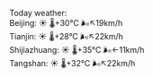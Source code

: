 Today weather:  
Beijing: ☀️   🌡️+30°C 🌬️↖19km/h  
Tianjin: ☀️   🌡️+28°C 🌬️↖22km/h  
Shijiazhuang: ☀️   🌡️+35°C 🌬️←11km/h  
Tangshan: ☀️   🌡️+32°C 🌬️↖22km/h  
